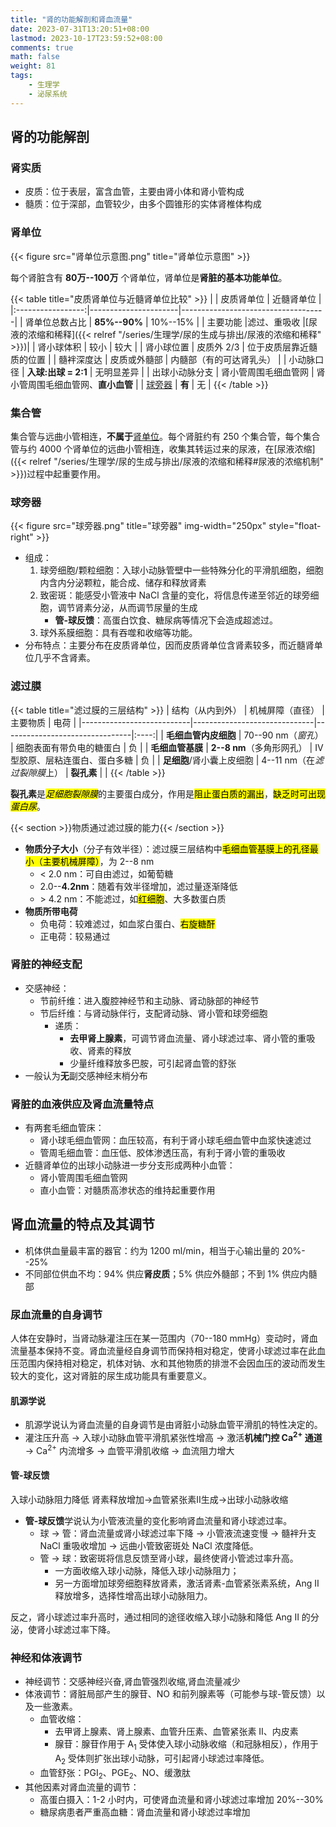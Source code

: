 ```yaml
---
title: "肾的功能解剖和肾血流量"
date: 2023-07-31T13:20:51+08:00
lastmod: 2023-10-17T23:59:52+08:00
comments: true
math: false
weight: 81
tags:
    - 生理学
    - 泌尿系统
---
```


<!--more-->

## 肾的功能解剖

### 肾实质

- 皮质：位于表层，富含血管，主要由肾小体和肾小管构成
- 髓质：位于深部，血管较少，由多个圆锥形的实体肾椎体构成

### 肾单位

{{< figure src="肾单位示意图.png" title="肾单位示意图" >}}

每个肾脏含有 **80万--100万** 个肾单位，肾单位是**肾脏的基本功能单位**。

{{< table title="皮质肾单位与近髓肾单位比较" >}}
|                   | 皮质肾单位           | 近髓肾单位                         |
|:-----------------:|----------------------|------------------------------------|
|   肾单位总数占比  | **85%--90%**         | 10%--15%                           |
| 主要功能          |滤过、重吸收          |[尿液的浓缩和稀释]({{< relref "/series/生理学/尿的生成与排出/尿液的浓缩和稀释" >}})|
|     肾小球体积    | 较小                 | 较大                               |
|     肾小球位置    | 皮质外 2/3           | 位于皮质层靠近髓质的位置           |
|     髓袢深度达    | 皮质或外髓部         | 内髓部（有的可达肾乳头）           |
|     小动脉口径    | **入球:出球 = 2:1**  | 无明显差异                         |
|   出球小动脉分支  | 肾小管周围毛细血管网 | 肾小管周围毛细血管网、**直小血管** |
| [球旁器](#球旁器) | **有**               | 无                                 |
{{< /table >}}

### 集合管

集合管与远曲小管相连，**不属于**[肾单位](#肾单位)。每个肾脏约有 250 个集合管，每个集合管与约 4000 个肾单位的远曲小管相连，收集其转运过来的尿液，在[尿液浓缩]({{< relref "/series/生理学/尿的生成与排出/尿液的浓缩和稀释#尿液的浓缩机制" >}})过程中起重要作用。

### 球旁器

{{< figure src="球旁器.png" title="球旁器" img-width="250px" style="float-right" >}}

- 组成：
    1. 球旁细胞/颗粒细胞：入球小动脉管壁中一些特殊分化的平滑肌细胞，细胞内含内分泌颗粒，能合成、储存和释放肾素
    2. 致密斑：能感受小管液中 NaCl 含量的变化，将信息传递至邻近的球旁细胞，调节肾素分泌，从而调节尿量的生成
        - **管-球反馈**：高蛋白饮食、糖尿病等情况下会造成超滤过。
    3. 球外系膜细胞：具有吞噬和收缩等功能。
- 分布特点：主要分布在皮质肾单位，因而皮质肾单位含肾素较多，而近髓肾单位几乎不含肾素。

### 滤过膜

{{< table title="滤过膜的三层结构" >}}
| 结构（从内到外）          | 机械屏障（直径）             | 主要物质                       | 电荷 |
|---------------------------|------------------------------|--------------------------------|:----:|
| **毛细血管内皮细胞**      | 70--90 nm（*窗孔*）          | 细胞表面有带负电的糖蛋白       |  负  |
| **毛细血管基膜**          | **2--8 nm**（多角形网孔）    | Ⅳ 型胶原、层粘连蛋白、蛋白多糖 |  负  |
| **足细胞**/肾小囊上皮细胞 | 4--11 nm（在*滤过裂隙膜*上） | **裂孔素**                     |      |
{{< /table >}}

**裂孔素**是<mark>*足细胞裂隙膜*</mark>的主要蛋白成分，作用是<mark>阻止蛋白质的漏出</mark>，<mark>缺乏时可出现*蛋白尿*</mark>。

{{< section >}}物质通过滤过膜的能力{{< /section >}}

- **物质分子大小**（分子有效半径）：滤过膜三层结构中<mark>毛细血管基膜上的孔径最小（主要机械屏障）</mark>，为 2--8 nm
    - \< 2.0 nm：可自由滤过，如葡萄糖
    - 2.0--**4.2nm**：随着有效半径增加，滤过量逐渐降低
    - \> 4.2 nm：不能滤过，如<mark>红细胞</mark>、大多数蛋白质
- **物质所带电荷**
    - 负电荷：较难滤过，如血浆白蛋白、<mark>右旋糖酐</mark>
    - 正电荷：较易通过

### 肾脏的神经支配

- 交感神经：
    - 节前纤维：进入腹腔神经节和主动脉、肾动脉部的神经节
    - 节后纤维：与肾动脉伴行，支配肾动脉、肾小管和球旁细胞
        - 递质：
            - **去甲肾上腺素**，可调节肾血流量、肾小球滤过率、肾小管的重吸收、肾素的释放
            - 少量纤维释放多巴胺，可引起肾血管的舒张
- 一般认为**无**副交感神经末梢分布

### 肾脏的血液供应及肾血流量特点

- 有两套毛细血管床：
    - 肾小球毛细血管网：血压较高，有利于肾小球毛细血管中血浆快速滤过
    - 管周毛细血管：血压低、胶体渗透压高，有利于肾小管的重吸收
- 近髓肾单位的出球小动脉进一步分支形成两种小血管：
    - 肾小管周围毛细血管网
    - 直小血管：对髓质高渗状态的维持起重要作用

## 肾血流量的特点及其调节

- 机体供血量最丰富的器官：约为 1200 ml/min，相当于心输出量的 20%--25%
- 不同部位供血不均：94% 供应**肾皮质**；5% 供应外髓部；不到 1% 供应内髓部

### 尿血流量的自身调节

人体在安静时，当肾动脉灌注压在某一范围内（70--180 mmHg）变动时，肾血流量基本保持不变。肾血流量经自身调节而保持相对稳定，使肾小球滤过率在此血压范围内保持相对稳定，机体对钠、水和其他物质的排泄不会因血压的波动而发生较大的变化，这对肾脏的尿生成功能具有重要意义。

#### 肌源学说

- 肌源学说认为肾血流量的自身调节是由肾脏小动脉血管平滑肌的特性决定的。
- 灌注压升高 → 入球小动脉血管平滑肌紧张性增高 → 激活**机械门控 Ca<sup>2+</sup> 通道** → Ca<sup>2+</sup> 内流增多 → 血管平滑肌收缩 → 血流阻力增大

#### 管-球反馈


 入球小动脉阻力降低
肾素释放增加→血管紧张素II生成→出球小动脉收缩

- **管-球反馈**学说认为小管液流量的变化影响肾血流量和肾小球滤过率。
    - 球 → 管：肾血流量或肾小球滤过率下降 → 小管液流速变慢 → 髓袢升支 NaCl 重吸收增加 → 远曲小管致密斑处 NaCl 浓度降低。
    - 管 → 球：致密斑将信息反馈至肾小球，最终使肾小管滤过率升高。
        - 一方面收缩入球小动脉，降低入球小动脉阻力；
        - 另一方面增加球旁细胞释放肾素，激活肾素-血管紧张素系统，Ang Ⅱ 释放增多，选择性增高出球小动脉阻力。

反之，肾小球滤过率升高时，通过相同的途径收缩入球小动脉和降低 Ang Ⅱ 的分泌，使肾小球滤过率下降。

### 神经和体液调节

- 神经调节：交感神经兴奋,肾血管强烈收缩,肾血流量减少
- 体液调节：肾脏局部产生的腺苷、NO 和前列腺素等（可能参与球-管反馈）以及一些激素。
    - 血管收缩：
        - 去甲肾上腺素、肾上腺素、血管升压素、血管紧张素 Ⅱ、内皮素
        - 腺苷：腺苷作用于 A<sub>1</sub> 受体使入球小动脉收缩（和冠脉相反），作用于 A<sub>2</sub> 受体则扩张出球小动脉，可引起肾小球滤过率降低。
    - 血管舒张：PGI<sub>2</sub>、PGE<sub>2</sub>、NO、缓激肽
- 其他因素对肾血流量的调节：
    - 高蛋白摄入：1-2 小时内，可使肾血流量和肾小球滤过率增加 20%--30%
    - 糖尿病患者严重高血糖：肾血流量和肾小球滤过率增加

